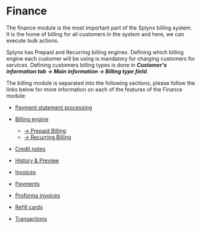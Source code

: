 Finance
=======

The finance module is the most important part of the Splynx billing system. It is the home of billing for all customers in the system and here, we can execute bulk actions.

Splynx has Prepaid and Recurring billing engines. Defining which billing engine each customer will be using is mandatory for charging customers for services. Defining customers billing types is done in ***Customer's information tab → Main information → Billing type field***.

The billing module is separated into the following sections, please follow the links below for more information on each of the features of the Finance module:


  * [ Payment statement processing](finance/payment_statement_processing/payment_statement_processing.md)

  * [ Billing engine](finance/billing_engine/billing_engine.md)
    * [→ Prepaid Billing](finance/billing_engine/prepaid_billing/prepaid_billing.md)
    * [→ Recurring Billing](finance/billing_engine/recurring_billing/recurring_billing.md)

  * [Credit notes](finance/credit_notes/credit_notes.md)

  * [ History & Preview](finance/history_and_preview/history_and_preview.md)

  * [ Invoices](finance/invoices/invoices.md)

  * [ Payments](finance/payments/payments.md)

  * [ Proforma invoices](finance/proforma_invoices/proforma_invoices.md)

  * [ Refill cards](finance/refill_cards/refill_cards.md)

  * [ Transactions](finance/transactions/transactions.md)
